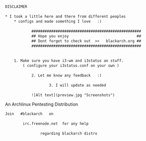	DISCLAIMER

	* I took a little here and there from different peoples 
		* configs and made something I love   :)

				##################################################
				## Hope you enjoy 								##
				## Dont forget to check out  >>   blackarch.org ##
				##################################################


		1. Make sure you have i3-wm and i3status an stuff.
 			( configure your i3status.conf on your own )

				2. Let me know any feedback   :)

						3. I will update as needed 

				![Alt text](preview.jpg "Screenshots")


 An Archlinux Pentesting Distribution 

	Join   #blackarch   on    
			
			irc.freenode.net  for any help 
					
					regarding blackarch distro
